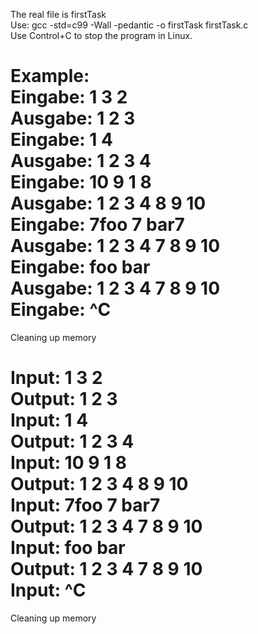 The real file is firstTask  
Use: gcc -std=c99 -Wall -pedantic -o firstTask firstTask.c  
Use Control+C to stop the program in Linux.  
  
  
Example:  
Eingabe: 1 3 2  
Ausgabe: 1 2 3  
Eingabe: 1 4  
Ausgabe: 1 2 3 4  
Eingabe: 10 9 1 8  
Ausgabe: 1 2 3 4 8 9 10  
Eingabe: 7foo 7 bar7  
Ausgabe: 1 2 3 4 7 8 9 10  
Eingabe: foo bar  
Ausgabe: 1 2 3 4 7 8 9 10  
Eingabe: ^C  
==================  
Cleaning up memory  
  
Input: 1 3 2  
Output: 1 2 3  
Input: 1 4  
Output: 1 2 3 4  
Input: 10 9 1 8  
Output: 1 2 3 4 8 9 10  
Input: 7foo 7 bar7  
Output: 1 2 3 4 7 8 9 10  
Input: foo bar  
Output: 1 2 3 4 7 8 9 10  
Input: ^C  
==================  
Cleaning up memory  

